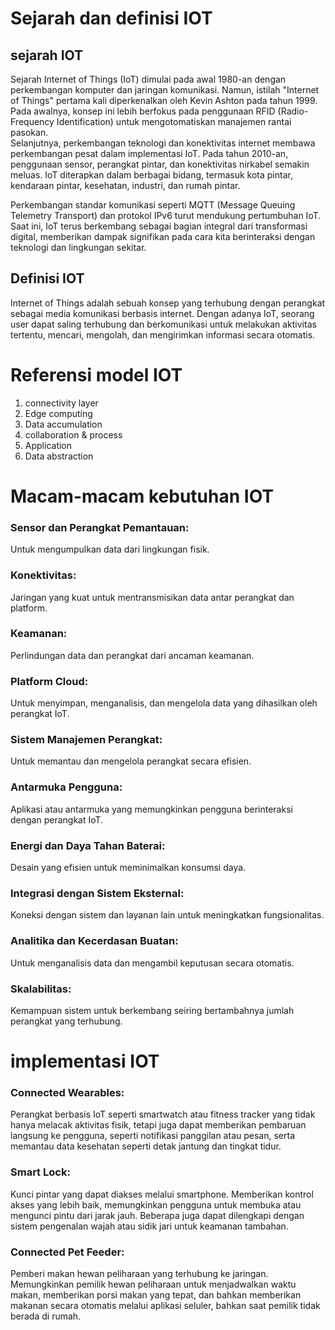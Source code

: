 # Sejarah dan definisi IOT
   ## sejarah IOT
Sejarah Internet of Things (IoT) dimulai pada awal 1980-an dengan perkembangan komputer dan jaringan komunikasi. Namun, istilah "Internet of Things" pertama kali diperkenalkan oleh Kevin Ashton pada tahun 1999. Pada awalnya, konsep ini lebih berfokus pada penggunaan RFID (Radio-Frequency Identification) untuk mengotomatiskan manajemen rantai pasokan.   
Selanjutnya, perkembangan teknologi dan konektivitas internet membawa perkembangan pesat dalam implementasi IoT. Pada tahun 2010-an, penggunaan sensor, perangkat pintar, dan konektivitas nirkabel semakin meluas. IoT diterapkan dalam berbagai bidang, termasuk kota pintar, kendaraan pintar, kesehatan, industri, dan rumah pintar.

Perkembangan standar komunikasi seperti MQTT (Message Queuing Telemetry Transport) dan protokol IPv6 turut mendukung pertumbuhan IoT. Saat ini, IoT terus berkembang sebagai bagian integral dari transformasi digital, memberikan dampak signifikan pada cara kita berinteraksi dengan teknologi dan lingkungan sekitar.

## Definisi IOT 
Internet of Things adalah sebuah konsep yang terhubung dengan perangkat sebagai media komunikasi berbasis internet. Dengan adanya IoT, seorang user dapat saling terhubung dan berkomunikasi untuk melakukan aktivitas tertentu, mencari, mengolah, dan mengirimkan informasi secara otomatis.

# Referensi model IOT
   1. connectivity layer
   2. Edge computing
   3. Data accumulation
   4. collaboration & process
   5. Application
   6. Data abstraction

# Macam-macam kebutuhan IOT
### Sensor dan Perangkat Pemantauan:
Untuk mengumpulkan data dari lingkungan fisik.

### Konektivitas:
Jaringan yang kuat untuk mentransmisikan data antar perangkat dan platform.

### Keamanan: 
Perlindungan data dan perangkat dari ancaman keamanan.

### Platform Cloud: 
Untuk menyimpan, menganalisis, dan mengelola data yang dihasilkan oleh perangkat IoT.

### Sistem Manajemen Perangkat: 
Untuk memantau dan mengelola perangkat secara efisien.

### Antarmuka Pengguna:
Aplikasi atau antarmuka yang memungkinkan pengguna berinteraksi dengan perangkat IoT.

### Energi dan Daya Tahan Baterai:
Desain yang efisien untuk meminimalkan konsumsi daya.

### Integrasi dengan Sistem Eksternal:
Koneksi dengan sistem dan layanan lain untuk meningkatkan fungsionalitas.

### Analitika dan Kecerdasan Buatan: 
Untuk menganalisis data dan mengambil keputusan secara otomatis.

### Skalabilitas:
Kemampuan sistem untuk berkembang seiring bertambahnya jumlah perangkat yang terhubung.

# implementasi IOT
### Connected Wearables: 
Perangkat berbasis IoT seperti smartwatch atau fitness tracker yang tidak hanya melacak aktivitas fisik, tetapi juga dapat memberikan pembaruan langsung ke pengguna, seperti notifikasi panggilan atau pesan, serta memantau data kesehatan seperti detak jantung dan tingkat tidur.

### Smart Lock: 
Kunci pintar yang dapat diakses melalui smartphone. Memberikan kontrol akses yang lebih baik, memungkinkan pengguna untuk membuka atau mengunci pintu dari jarak jauh. Beberapa juga dapat dilengkapi dengan sistem pengenalan wajah atau sidik jari untuk keamanan tambahan.

### Connected Pet Feeder:
Pemberi makan hewan peliharaan yang terhubung ke jaringan. Memungkinkan pemilik hewan peliharaan untuk menjadwalkan waktu makan, memberikan porsi makan yang tepat, dan bahkan memberikan makanan secara otomatis melalui aplikasi seluler, bahkan saat pemilik tidak berada di rumah.

